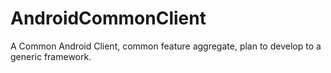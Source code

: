 AndroidCommonClient
===================

A Common Android Client, common feature aggregate, plan to develop to a generic framework.
